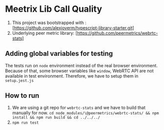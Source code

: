 # Meetrix Lib Call Quality

1. This project was bootstrapped with : [https://github.com/alexjoverm/typescript-library-starter.git]
2. Underlying peer metric library: [https://github.com/peermetrics/webrtc-stats]

## Adding global variables for testing

The tests run on `node` environment instead of the real browser environment. Because of that, some browser variables like `window`, WebRTC API are not available in test environment. Therefore, we have to setup them in `setup.jest.js`

## How to run

1. We are using a git repo for `webrtc-stats` and we have to build that manually for now.  `cd node_modules/\@peermetrics/webrtc-stats/ && npm install && npm run build && cd ../../../`
2. `npm run test`
